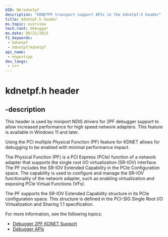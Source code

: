 ```yaml
---
UID: NA:kdnetpf
description: "KDNETPF transport support APIs in the kdnetpf.h header"
title: kdnetpf.h header
ms.topic: overview
tech.root: debugger
ms.date: 08/21/2023
f1_keywords:
 - kdnetpf
 - kdnetpf/kdnetpf
api_name:
 - engextcpp
dev_langs:
 - c++
---
```


# kdnetpf.h header

## -description

This header is used by miniport NDIS drivers for 2PF debugger support to allow increased performance for high speed network adapters. This feature is available in Windows 11 and later.

Using the PCI multiple Physical Function (PF) feature for KDNET allows for debugging to be enabled with minimal performance impact.

The Physical Function (PF) is a PCI Express (PCIe) function of a network adapter that supports the single root I/O virtualization (SR-IOV) interface. The PF includes the SR-IOV Extended Capability in the PCIe Configuration space. The capability is used to configure and manage the SR-IOV functionality of the network adapter, such as enabling virtualization and exposing PCIe Virtual Functions (VFs).

The PF supports the SR-IOV Extended Capability structure in its PCIe configuration space. This structure is defined in the PCI-SIG Single Root I/O Virtualization and Sharing 1.1 specification.

For more information, see the following topics:

- [Debugger 2PF KDNET Support](/windows-hardware/drivers/network/debugger-2pf-kdnet-support)
- [Debugger APIs](../_debugger/index.md)
